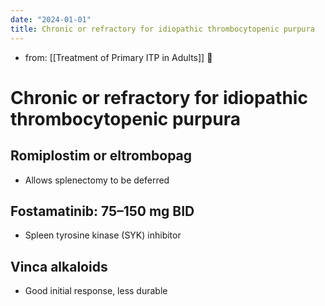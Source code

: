 ```yaml
---
date: "2024-01-01"
title: Chronic or refractory for idiopathic thrombocytopenic purpura
---
```



- from: [[Treatment of Primary ITP in Adults]] 󰒖

# Chronic or refractory for idiopathic thrombocytopenic purpura

## Romiplostim or eltrombopag

* Allows splenectomy to be deferred

## Fostamatinib: 75–150 mg BID

* Spleen tyrosine kinase (SYK) inhibitor

## Vinca alkaloids

* Good initial response, less durable
